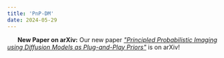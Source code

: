 ```yaml
---
title: 'PnP-DM'
date: 2024-05-29
---
```


&nbsp;&nbsp;&nbsp;&nbsp;&nbsp; **New Paper on arXiv:** Our new paper *["Principled Probabilistic Imaging using Diffusion Models as Plug-and-Play Priors"](https://arxiv.org/abs/2405.18782)* is on arXiv!